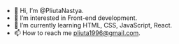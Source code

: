 - 👋 Hi, I’m @PliutaNastya.
- 👀 I’m interested in Front-end development.
- 🌱 I’m currently learning HTML, CSS, JavaScript, React.
- 📫 How to reach me pliuta1996@gmail.com.

<!---
PliutaNastya/PliutaNastya is a ✨ special ✨ repository because its `README.md` (this file) appears on your GitHub profile.
You can click the Preview link to take a look at your changes.
--->
